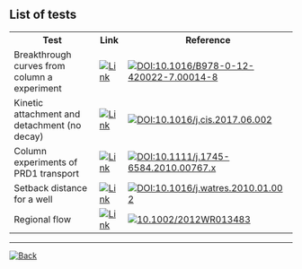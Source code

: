 <link rel="shortcut icon" type="image/x-icon" href="./images/favicon.png">

## List of tests

 <table style="width:100%">
  <tr>
    <th>Test</th>
	<th>Link</th>
	<th>Reference</th>
  </tr>
  <tr>
    <td>Breakthrough curves from column a experiment</td>
    <td><a href="https://edsaac.github.io/bioparticle/test/btCol.html"><img alt="Link" src="https://raw.githubusercontent.com/tabler/tabler-icons/master/icons/atom.svg"></a></td>
    <td><a href="https://linkinghub.elsevier.com/retrieve/pii/B9780124200227000148"><img alt="DOI:10.1016/B978-0-12-420022-7.00014-8" src="https://zenodo.org/badge/DOI/10.1016/B978-0-12-420022-7.00014-8.svg"></a></td>
  </tr>
  <tr>
    <td>Kinetic attachment and detachment (no decay)</td>
    <td><a href="https://edsaac.github.io/bioparticle/test/AtDetCol.html"><img alt="Link" src="https://raw.githubusercontent.com/tabler/tabler-icons/master/icons/atom.svg"></a></td>
    <td><a href="http://dx.doi.org/10.1016/j.cis.2017.06.002"><img alt="DOI:10.1016/j.cis.2017.06.002" src="https://zenodo.org/badge/DOI/10.1016/j.cis.2017.06.002.svg"></a></td>
  </tr>
  <tr>
    <td>Column experiments of PRD1 transport</td>
    <td><a href="https://edsaac.github.io/bioparticle/test/phagesPRD1.html"><img alt="Link" src="https://raw.githubusercontent.com/tabler/tabler-icons/master/icons/atom.svg"></a></td>
    <td><a href="https://doi.org/10.1111/j.1745-6584.2010.00767.x"><img alt="DOI:10.1111/j.1745-6584.2010.00767.x" src="https://zenodo.org/badge/DOI/10.1111/j.1745-6584.2010.00767.x.svg"></a></td>
  </tr>
  <tr>
    <td>Setback distance for a well</td>
    <td><a href="https://edsaac.github.io/bioparticle/test/2DWell.html"><img alt="Link" src="https://raw.githubusercontent.com/tabler/tabler-icons/master/icons/atom.svg"></a></td>
    <td><a href="https://linkinghub.elsevier.com/retrieve/pii/S0043135410000126"><img alt="DOI:10.1016/j.watres.2010.01.002" src="https://zenodo.org/badge/DOI/10.1016/j.watres.2010.01.002.svg"></a></td>
  </tr>
  <tr>
    <td>Regional flow</td>
    <td><a href="https://edsaac.github.io/bioparticle/test/regDoublet.html"><img alt="Link" src="https://raw.githubusercontent.com/tabler/tabler-icons/master/icons/atom.svg"></a></td>
    <td><a href="https://doi.org/10.1002/2012WR013483"><img alt="10.1002/2012WR013483" src="https://zenodo.org/badge/DOI/10.1002/2012WR013483.svg"></a></td>
  </tr>
</table> 

***

<a href="https://edsaac.github.io/bioparticle/">
	<img alt="Back" src="https://img.shields.io/badge/&#11013;-Go back-purple?style=for-the-badge">
</a>

